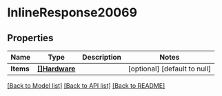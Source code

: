 # InlineResponse20069

## Properties
Name | Type | Description | Notes
------------ | ------------- | ------------- | -------------
**Items** | [**[]Hardware**](Hardware.md) |  | [optional] [default to null]

[[Back to Model list]](../README.md#documentation-for-models) [[Back to API list]](../README.md#documentation-for-api-endpoints) [[Back to README]](../README.md)

